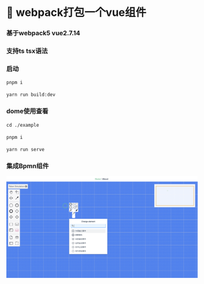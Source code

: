 # 🚀 webpack打包一个vue组件

### 基于webpack5 vue2.7.14

### 支持ts tsx语法

### 启动
    pnpm i 

    yarn run build:dev

### dome使用查看
    cd ./example

    pnpm i

    yarn run serve

### 集成Bpmn组件

![alt text](image.png)